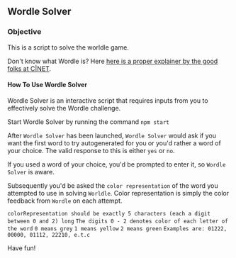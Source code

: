 ## Wordle Solver

### Objective

This is a script to solve the worldle game.

Don't know what Wordle is? Here [here is a proper explainer by the good folks at C|NET](https://www.cnet.com/how-to/wordle-explained-what-you-need-to-know-about-the-viral-word-game/).

#### How To Use Wordle Solver

Wordle Solver is an interactive script that requires inputs from you to effectively solve the Wordle challenge.

Start Wordle Solver by running the command `npm start`

After `Wordle Solver` has been launched, `Wordle Solver` would ask if you want the first word to try autogenerated for you or you'd rather a word of your choice. The valid response to this is either `yes` or `no`.

If you used a word of your choice, you'd be prompted to enter it, so `Wordle Solver` is aware.

Subsequently you'd be asked the `color representation` of the word you attempted to use in solving `Worldle`. Color representation is simply the color feedback from `Wordle` on each attempt.

`colorRepresentation should be exactly 5 characters (each a digit between 0 and 2) long`
`The digits 0 - 2 denotes color of each letter of the word`
`0 means grey`
`1 means yellow`
`2 means green`
`Examples are: 01222, 00000, 01112, 22210, e.t.c`

Have fun!
